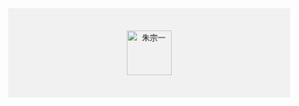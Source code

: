 <!DOCTYPE html>
<html lang="zh-CN">
  <head>
    <meta charset="utf-8">
    <meta name="viewpoint"
content="width=device-width, initial-scale=1"/>
    <title>Personal Website</title>
    <head/>
    <body style="margin: 0;">
      <div style="
                  background-color: #f1f1f1;
                  text-align: center;
                  padding: 40px;
                  "
           >
        <img alt="朱宗一" scr="https://zhuzonyi.com/logo.png" width="80px" height="80px">
      </div>
      <div></div>
      <div></div>
    </body>                      </html>
  

